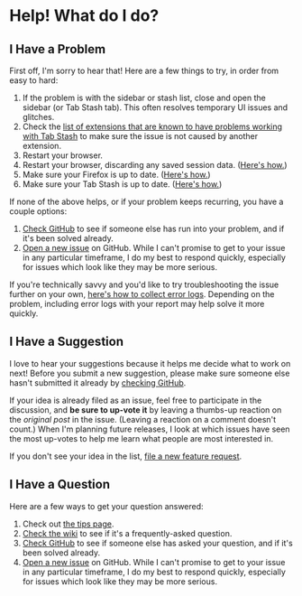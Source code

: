 # Help! What do I do?

## I Have a Problem

First off, I'm sorry to hear that!  Here are a few things to try, in order from
easy to hard:

1. If the problem is with the sidebar or stash list, close and open the sidebar
   (or Tab Stash tab).  This often resolves temporary UI issues and glitches.
2. Check the [list of extensions that are known to have problems working with
   Tab Stash](https://github.com/josh-berry/tab-stash/wiki/Known-Incompatibilities-with-Other-Extensions)
   to make sure the issue is not caused by another extension.
3. Restart your browser.
4. Restart your browser, discarding any saved session data.
   ([Here's how.](https://github.com/josh-berry/tab-stash/wiki/Restart-Firefox-Without-Saved-Session-Data))
5. Make sure your Firefox is up to date.
   ([Here's how.](https://support.mozilla.org/en-US/kb/update-firefox-latest-release?redirectlocale=en-US&redirectslug=update-firefox-latest-version))
6. Make sure your Tab Stash is up to date.
   ([Here's how.](https://support.mozilla.org/en-US/kb/how-update-add-ons))

If none of the above helps, or if your problem keeps recurring, you have a couple options:

1. [Check GitHub](https://github.com/josh-berry/tab-stash/issues?utf8=%E2%9C%93&q=is%3Aissue)
   to see if someone else has run into your problem, and if it's been solved
   already.
2. [Open a new issue](https://github.com/josh-berry/tab-stash/issues/new?template=bug_report.md)
   on GitHub.  While I can't promise to get to your issue in any particular
   timeframe, I do my best to respond quickly, especially for issues which look
   like they may be more serious.

If you're technically savvy and you'd like to try troubleshooting the issue
further on your own,
[here's how to collect error logs](https://github.com/josh-berry/tab-stash/wiki/Collect-Error-Logs).
Depending on the problem, including error logs with your report may help solve
it more quickly.

## I Have a Suggestion

I love to hear your suggestions because it helps me decide what to work on next!
Before you submit a new suggestion, please make sure someone else hasn't
submitted it already by
[checking GitHub](https://github.com/josh-berry/tab-stash/issues?utf8=%E2%9C%93&q=is%3Aissue+label%3Ai-enhancement).

If your idea is already filed as an issue, feel free to participate in the
discussion, and **be sure to up-vote it** by leaving a thumbs-up reaction on the
*original post* in the issue.  (Leaving a reaction on a comment doesn't count.)
When I'm planning future releases, I look at which issues have seen the most
up-votes to help me learn what people are most interested in.

If you don't see your idea in the list,
[file a new feature request](https://github.com/josh-berry/tab-stash/issues/new?template=feature_request.md).

## I Have a Question

Here are a few ways to get your question answered:

1. Check out [the tips page](tips.md).
2. [Check the wiki](https://github.com/josh-berry/tab-stash/wiki) to see if it's
   a frequently-asked question.
3. [Check GitHub](https://github.com/josh-berry/tab-stash/issues?utf8=%E2%9C%93&q=is%3Aissue)
   to see if someone else has asked your question, and if it's been solved
   already.
4. [Open a new issue](https://github.com/josh-berry/tab-stash/issues/new?template=question.md)
   on GitHub.  While I can't promise to get to your issue in any particular
   timeframe, I do my best to respond quickly, especially for issues which look
   like they may be more serious.
